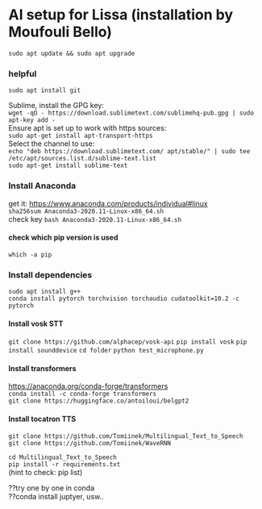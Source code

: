 # AI setup for Lissa (installation by Moufouli Bello)

``sudo apt update && sudo apt upgrade``

### helpful

``sudo apt install git``

Sublime, install the GPG key:  
``wget -qO - https://download.sublimetext.com/sublimehq-pub.gpg | sudo apt-key add -``  
Ensure apt is set up to work with https sources:  
``sudo apt-get install apt-transport-https``  
Select the channel to use:  
``echo "deb https://download.sublimetext.com/ apt/stable/" | sudo tee /etc/apt/sources.list.d/sublime-text.list``  
``sudo apt-get install sublime-text``  

### Install Anaconda
get it: https://www.anaconda.com/products/individual#linux  
``sha256sum Anaconda3-2020.11-Linux-x86_64.sh``  
check key
``bash Anaconda3-2020.11-Linux-x86_64.sh``  
#### check which pip version is used
``which -a pip``

### Install dependencies   
``sudo apt install g++``  
``conda install pytorch torchvision torchaudio cudatoolkit=10.2 -c pytorch``

#### Install vosk STT
``git clone https://github.com/alphacep/vosk-api``
``pip install vosk``
``pip install sounddevice``
``cd folder``
``python test_microphone.py``

#### Install transformers
https://anaconda.org/conda-forge/transformers  
``conda install -c conda-forge transformers``  
``git clone https://huggingface.co/antoiloui/belgpt2``  

#### Install tocatron TTS
``git clone https://github.com/Tomiinek/Multilingual_Text_to_Speech``  
``git clone https://github.com/Tomiinek/WaveRNN``  

``cd Multilingual_Text_to_Speech``  
``pip install -r requirements.txt``  
(hint to check: pip list)

??try one by one in conda  
??conda install juptyer, usw..  
